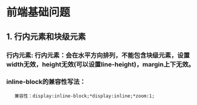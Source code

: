# 前端基础问题

## 1. 行内元素和块级元素
###    行内元素: 行内元素：会在水平方向排列，不能包含块级元素，设置width无效，height无效(可以设置line-height)，margin上下无效。
###    inline-block的兼容性写法： 
       兼容性：display:inline-block;*display:inline;*zoom:1;
